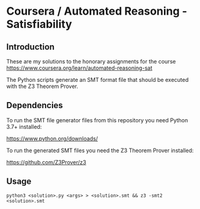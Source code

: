 # Coursera / Automated Reasoning - Satisfiability


## Introduction

These are my solutions to the honorary assignments for the course https://www.coursera.org/learn/automated-reasoning-sat

The Python scripts generate an SMT format file that should be executed
with the Z3 Theorem Prover.

## Dependencies

To run the SMT file generator files from this repository you need Python 3.7+ installed:

https://www.python.org/downloads/

To run the generated SMT files you need the Z3 Theorem Prover installed:

https://github.com/Z3Prover/z3


## Usage

```
python3 <solution>.py <args> > <solution>.smt && z3 -smt2 <solution>.smt
```
